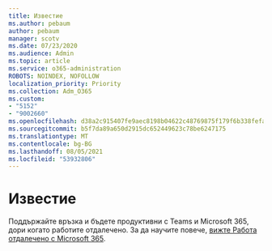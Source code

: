 ```yaml
---
title: Известие
ms.author: pebaum
author: pebaum
manager: scotv
ms.date: 07/23/2020
ms.audience: Admin
ms.topic: article
ms.service: o365-administration
ROBOTS: NOINDEX, NOFOLLOW
localization_priority: Priority
ms.collection: Adm_O365
ms.custom:
- "5152"
- "9002660"
ms.openlocfilehash: d38a2c915407fe9aec8198b04622c48769875f179f6b338fefae79e6b6332f2c
ms.sourcegitcommit: b5f7da89a650d2915dc652449623c78be6247175
ms.translationtype: MT
ms.contentlocale: bg-BG
ms.lasthandoff: 08/05/2021
ms.locfileid: "53932806"
---
```

# <a name="announcement"></a>Известие

Поддържайте връзка и бъдете продуктивни с Teams и Microsoft 365, дори когато работите отдалечено. За да научите повече, [вижте Работа отдалечено с Microsoft 365](https://aka.ms/remote-work).